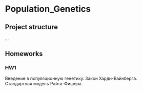 # Population_Genetics

## Project structure
...

## Homeworks
### HW1
Введение в популяционную генетику. Закон Харди-Вайнберга. Стандартная модель Райта-Фишера. 
